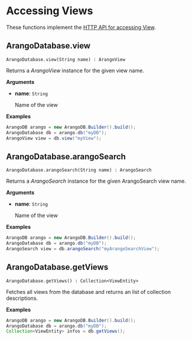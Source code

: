 # Accessing Views

These functions implement the
[HTTP API for accessing View](https://www.arangodb.com/docs/stable/http/views.html).

## ArangoDatabase.view

`ArangoDatabase.view(String name) : ArangoView`

Returns a _ArangoView_ instance for the given view name.

**Arguments**

- **name**: `String`

  Name of the view

**Examples**

```Java
ArangoDB arango = new ArangoDB.Builder().build();
ArangoDatabase db = arango.db("myDB");
ArangoView view = db.view("myView");
```

## ArangoDatabase.arangoSearch

`ArangoDatabase.arangoSearch(String name) : ArangoSearch`

Returns a _ArangoSearch_ instance for the given ArangoSearch view name.

**Arguments**

- **name**: `String`

  Name of the view

**Examples**

```Java
ArangoDB arango = new ArangoDB.Builder().build();
ArangoDatabase db = arango.db("myDB");
ArangoSearch view = db.arangoSearch("myArangoSearchView");
```

## ArangoDatabase.getViews

`ArangoDatabase.getViews() : Collection<ViewEntity>`

Fetches all views from the database and returns an list of collection descriptions.

**Examples**

```Java
ArangoDB arango = new ArangoDB.Builder().build();
ArangoDatabase db = arango.db("myDB");
Collection<ViewEntity> infos = db.getViews();
```
